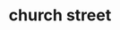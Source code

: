 ---
title: church street
business:
  - location: 435 S Church St, St Peters, MO 63376
    layout: businessData
    status: true
    googleMapsLink: "https://g.page/church-street-bar?share"
    store: church Street
    info:
      "Neighborhood bar with cheap drink prices and live music on Fridays and Saturdays. Come play pool, Golden Tee and other games while you hangout and have a few cocktails."
---